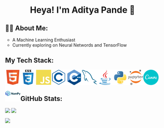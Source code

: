 <h1 align="center">Heya! I'm Aditya Pande 👋</h1>
<h2>👨‍💻 About Me:</h2>
<ul type="circle">
  <li>A Machine Learning Enthusiast</li>
  <li>Currently exploring on Neural Networds and TensorFlow</li>
 </ul>
<h2>My Tech Stack:</h2>
<img align="left" height=50px width=50px src="https://raw.githubusercontent.com/devicons/devicon/master/icons/html5/html5-original.svg" />
<img align="left" height=50px width=50px src="https://raw.githubusercontent.com/devicons/devicon/master/icons/css3/css3-original-wordmark.svg" />
<img align="left" height=50px width=50px src="https://raw.githubusercontent.com/devicons/devicon/master/icons/javascript/javascript-plain.svg" />
<img align="left" height=50px width=50px src="https://raw.githubusercontent.com/devicons/devicon/master/icons/c/c-line.svg" />
<img align="left" height=50px width=50px src="https://raw.githubusercontent.com/devicons/devicon/master/icons/cplusplus/cplusplus-original.svg"/>
<img align="left" height=50px width=50px src="https://raw.githubusercontent.com/devicons/devicon/master/icons/mysql/mysql-original.svg"/>
<img align="left" height=50px width=50px src="https://raw.githubusercontent.com/devicons/devicon/master/icons/java/java-original.svg"/>
<img align="left" height=50px width=50px src="https://raw.githubusercontent.com/devicons/devicon/master/icons/python/python-original.svg"/>
<img height=50px width=50px src="https://raw.githubusercontent.com/devicons/devicon/master/icons/canva/canva-original.svg"/>
<img align="left" height=50px width=50px src="https://raw.githubusercontent.com/devicons/devicon/master/icons/jupyter/jupyter-original-wordmark.svg"/>
<img align="left" height=50px width=50px src="https://raw.githubusercontent.com/devicons/devicon/master/icons/numpy/numpy-original-wordmark.svg"/>
<br>
<h2 align="left"> GitHub Stats: </h2>
<img src="https://github-readme-stats.vercel.app/api?username=nottpande&theme=dark&show_icons=true&count_private=true" />
<img src="https://github-readme-stats.vercel.app/api/top-langs/?username=nottpande&theme=dark&layout=compact">
<p><a href="https://git.io/streak-stats"><img src="https://streak-stats.demolab.com?user=nottpande&amp;theme=dark" ></a></p>
